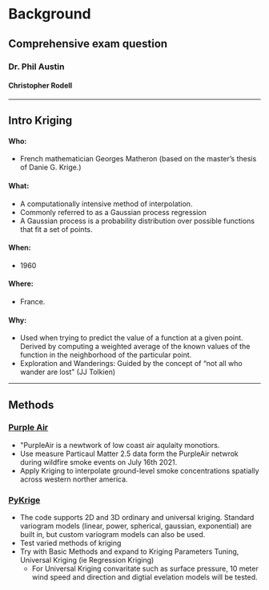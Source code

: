 # Background
## Comprehensive exam question
### Dr. Phil Austin
#### Christopher Rodell
<hr />

## Intro Kriging
#### Who:
- French mathematician Georges Matheron (based on the master’s thesis of Danie G. Krige.)

#### What:
- A computationally intensive method of interpolation.
- Commonly referred to as a Gaussian process regression
- A Gaussian process is a probability distribution over possible functions that fit a set of points.

#### When:
- 1960

#### Where:
- France.

#### Why:
- Used when trying to predict the value of a function at a given point. Derived by computing a weighted average of the known values of the function in the neighborhood of the particular point.
- Exploration and Wanderings: Guided by the concept of “not all who wander are lost” (JJ Tolkien)
<hr />

## Methods
### [Purple Air](https://www2.purpleair.com/)
- "PurpleAir is a newtwork of low coast air aqulaity monotiors.
- Use measure Particaul Matter 2.5 data form the PurpleAir netwrok during wildfire smoke events on July 16th 2021.
- Apply Kriging to interpolate ground-level smoke concentrations spatially across western norther america.

### [PyKrige](https://geostat-framework.readthedocs.io/projects/pykrige/en/stable/index.html)
- The code supports 2D and 3D ordinary and universal kriging. Standard variogram models (linear, power, spherical, gaussian, exponential) are built in, but custom variogram models can also be used.
- Test varied methods of kriging
- Try with Basic Methods and expand to Kriging Parameters Tuning, Universal Kriging (ie Regression Kriging)
    - For Universal Kriging convaritate such as surface pressure, 10 meter wind speed and direction and digtial evelation models will be tested.
